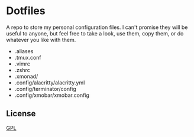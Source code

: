 # Dotfiles

A repo to store my personal configuration files. I can't promise they will be useful to anyone, but feel free to take a look, use them, copy them, or do whatever you like with them.

- .aliases
- .tmux.conf
- .vimrc
- .zshrc
- .xmonad/
- .config/alacritty/alacritty.yml
- .config/terminator/config
- .config/xmobar/xmobar.config

## License
[GPL](https://choosealicense.com/licenses/gpl/)
